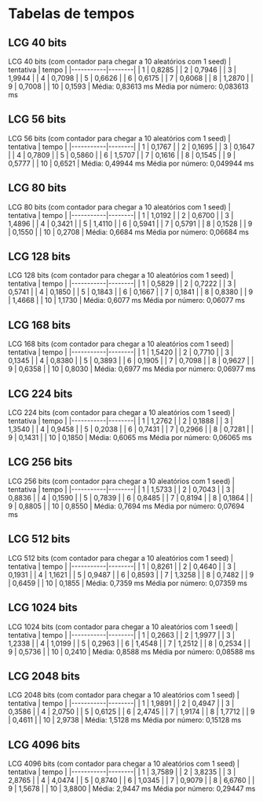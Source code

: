 # Tabelas de tempos

## LCG 40 bits
LCG 40 bits (com contador para chegar a 10 aleatórios com 1 seed)
| tentativa | tempo  |
|-----------|--------|
| 1         | 0,8285 |
| 2         | 0,7946 |
| 3         | 1,9944 |
| 4         | 0,7098 |
| 5         | 0,6626 |
| 6         | 0,6175 |
| 7         | 0,6068 |
| 8         | 1,2870 |
| 9         | 0,7008 |
| 10        | 0,1593 |
Média: 0,83613 ms
Média por número: 0,083613 ms

## LCG 56 bits
LCG 56 bits (com contador para chegar a 10 aleatórios com 1 seed)
| tentativa | tempo  |
|-----------|--------|
| 1         | 0,1767 |
| 2         | 0,1695 |
| 3         | 0,1647 |
| 4         | 0,7809 |
| 5         | 0,5860 |
| 6         | 1,5707 |
| 7         | 0,1616 |
| 8         | 0,1545 |
| 9         | 0,5777 |
| 10        | 0,6521 |
Média: 0,49944 ms
Média por número: 0,049944 ms

## LCG 80 bits
LCG 80 bits (com contador para chegar a 10 aleatórios com 1 seed)
| tentativa | tempo  |
|-----------|--------|
| 1         | 1,0192 |
| 2         | 0,6700 |
| 3         | 1,4896 |
| 4         | 0,3421 |
| 5         | 1,4110 |
| 6         | 0,5941 |
| 7         | 0,5791 |
| 8         | 0,1528 |
| 9         | 0,1550 |
| 10        | 0,2708 |
Média: 0,6684 ms
Média por número: 0,06684 ms

## LCG 128 bits
LCG 128 bits (com contador para chegar a 10 aleatórios com 1 seed)
| tentativa | tempo  |
|-----------|--------|
| 1         | 0,5829 |
| 2         | 0,7222 |
| 3         | 0,5741 |
| 4         | 0,1850 |
| 5         | 0,1843 |
| 6         | 0,1667 |
| 7         | 0,1841 |
| 8         | 0,8380 |
| 9         | 1,4668 |
| 10        | 1,1730 |
Média: 0,6077 ms
Média por número: 0,06077 ms

## LCG 168 bits
LCG 168 bits (com contador para chegar a 10 aleatórios com 1 seed)
| tentativa | tempo  |
|-----------|--------|
| 1         | 1,5420 |
| 2         | 0,7710 |
| 3         | 0,1345 |
| 4         | 0,8380 |
| 5         | 0,3893 |
| 6         | 0,1905 |
| 7         | 0,7098 |
| 8         | 0,9627 |
| 9         | 0,6358 |
| 10        | 0,8030 |
Média: 0,6977 ms
Média por número: 0,06977 ms

## LCG 224 bits
LCG 224 bits (com contador para chegar a 10 aleatórios com 1 seed)
| tentativa | tempo  |
|-----------|--------|
| 1         | 1,2762 |
| 2         | 0,1888 |
| 3         | 1,3540 |
| 4         | 0,9458 |
| 5         | 0,2038 |
| 6         | 0,7431 |
| 7         | 0,2966 |
| 8         | 0,7281 |
| 9         | 0,1431 |
| 10        | 0,1850 |
Média: 0,6065 ms
Média por número: 0,06065 ms

## LCG 256 bits
LCG 256 bits (com contador para chegar a 10 aleatórios com 1 seed)
| tentativa | tempo  |
|-----------|--------|
| 1         | 1,5733 |
| 2         | 0,7043 |
| 3         | 0,8836 |
| 4         | 0,1590 |
| 5         | 0,7839 |
| 6         | 0,8485 |
| 7         | 0,8194 |
| 8         | 0,1864 |
| 9         | 0,8805 |
| 10        | 0,8550 |
Média: 0,7694 ms
Média por número: 0,07694 ms

## LCG 512 bits
LCG 512 bits (com contador para chegar a 10 aleatórios com 1 seed)
| tentativa | tempo  |
|-----------|--------|
| 1         | 0,8261 |
| 2         | 0,4640 |
| 3         | 0,1931 |
| 4         | 1,1621 |
| 5         | 0,9487 |
| 6         | 0,8593 |
| 7         | 1,3258 |
| 8         | 0,7482 |
| 9         | 0,6459 |
| 10        | 0,1855 |
Média: 0,7359 ms
Média por número: 0,07359 ms

## LCG 1024 bits
LCG 1024 bits (com contador para chegar a 10 aleatórios com 1 seed)
| tentativa | tempo  |
|-----------|--------|
| 1         | 0,2663 |
| 2         | 1,9977 |
| 3         | 1,2338 |
| 4         | 1,0199 |
| 5         | 0,2963 |
| 6         | 1,4548 |
| 7         | 1,2512 |
| 8         | 0,2534 |
| 9         | 0,5736 |
| 10        | 0,2410 |
Média: 0,8588 ms
Média por número: 0,08588 ms

## LCG 2048 bits
LCG 2048 bits (com contador para chegar a 10 aleatórios com 1 seed)
| tentativa | tempo  |
|-----------|--------|
| 1         | 1,9891 |
| 2         | 0,4947 |
| 3         | 0,3586 |
| 4         | 2,0750 |
| 5         | 0,6125 |
| 6         | 2,4745 |
| 7         | 1,9174 |
| 8         | 1,7712 |
| 9         | 0,4611 |
| 10        | 2,9738 |
Média: 1,5128 ms
Média por número: 0,15128 ms

## LCG 4096 bits
LCG 4096 bits (com contador para chegar a 10 aleatórios com 1 seed)
| tentativa | tempo  |
|-----------|--------|
| 1         | 3,7589 |
| 2         | 3,8235 |
| 3         | 2,8765 |
| 4         | 4,0474 |
| 5         | 0,8740 |
| 6         | 1,0345 |
| 7         | 0,9079 |
| 8         | 6,6760 |
| 9         | 1,5678 |
| 10        | 3,8800 |
Média: 2,9447 ms
Média por número: 0,29447 ms
